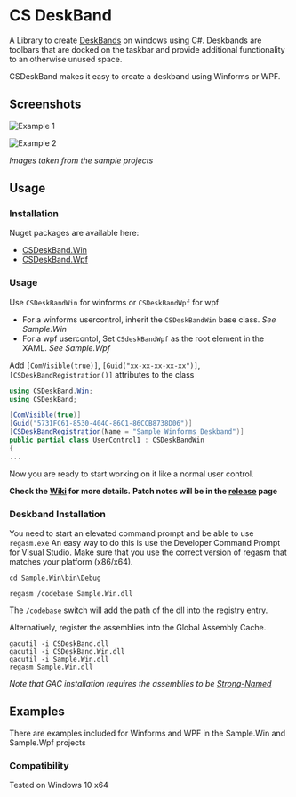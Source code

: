 # CS DeskBand
A Library to create [DeskBands](https://msdn.microsoft.com/en-us/library/windows/desktop/cc144099(v=vs.85).aspx) on windows using C#. Deskbands are toolbars that are docked on the taskbar and provide additional functionality to an otherwise unused space.

CSDeskBand makes it easy to create a deskband using Winforms or WPF.

## Screenshots
![Example 1](images/ex1.png)

![Example 2](images/ex2.png)

_Images taken from the sample projects_

## Usage

### Installation
Nuget packages are available here:
- [CSDeskBand.Win](https://www.nuget.org/packages/CSDeskBand.Win)
- [CSDeskBand.Wpf](https://www.nuget.org/packages/CSDeskBand.Wpf)

### Usage
Use `CSDeskBandWin` for winforms or `CSDeskBandWpf` for wpf
- For a winforms usercontrol, inherit the `CSDeskBandWin` base class. _See Sample.Win_
- For a wpf usercontol, Set `CSdeskBandWpf` as the root element in the XAML. _See Sample.Wpf_

Add `[ComVisible(true)]`, `[Guid("xx-xx-xx-xx-xx")]`, `[CSDeskBandRegistration()]` attributes to the class


```C#
using CSDeskBand.Win;
using CSDeskBand;

[ComVisible(true)]
[Guid("5731FC61-8530-404C-86C1-86CCB8738D06")]
[CSDeskBandRegistration(Name = "Sample Winforms Deskband")]
public partial class UserControl1 : CSDeskBandWin
{
...
```

Now you are ready to start working on it like a normal user control.

**Check the [Wiki](https://github.com/dsafa/CSDeskBand/wiki) for more details.**
**Patch notes will be in the [release](https://github.com/dsafa/CSDeskBand/releases) page**

### Deskband Installation
You need to start an elevated command prompt and be able to use `regasm.exe`
An easy way to do this is use the Developer Command Prompt for Visual Studio. Make sure that you use the correct version of regasm that matches your platform (x86/x64).
```
cd Sample.Win\bin\Debug

regasm /codebase Sample.Win.dll
```
The `/codebase` switch will add the path of the dll into the registry entry.

Alternatively, register the assemblies into the Global Assembly Cache.
```
gacutil -i CSDeskBand.dll
gacutil -i CSDeskBand.Win.dll
gacutil -i Sample.Win.dll
regasm Sample.Win.dll
```
_Note that GAC installation requires the assemblies to be [Strong-Named](https://docs.microsoft.com/en-us/dotnet/framework/app-domains/strong-named-assemblies)_

## Examples
There are examples included for Winforms and WPF in the Sample.Win and Sample.Wpf projects

### Compatibility
Tested on Windows 10 x64

